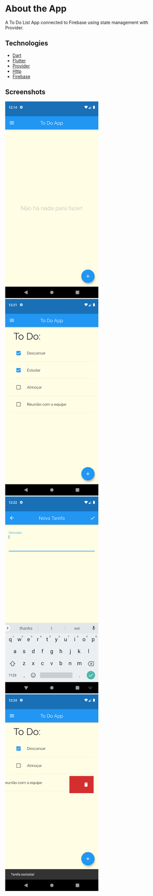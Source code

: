 # About the App

A To Do List App connected to Firebase using state management with Provider.

## Technologies

- [Dart](https://flutter.dev/)
- [Flutter](https://dart.dev/)
- [Provider](https://pub.dev/packages/provider)
- [Http](https://pub.dev/packages/http)
- [Firebase](https://firebase.google.com/)

## Screenshots
<img src="screenshots/Screenshot-1.png" width=300/> <img src="screenshots/Screenshot-2.png" width=300/>
<img src="screenshots/Screenshot-3.png" width=300/> <img src="screenshots/Screenshot-4.png" width=300/>
